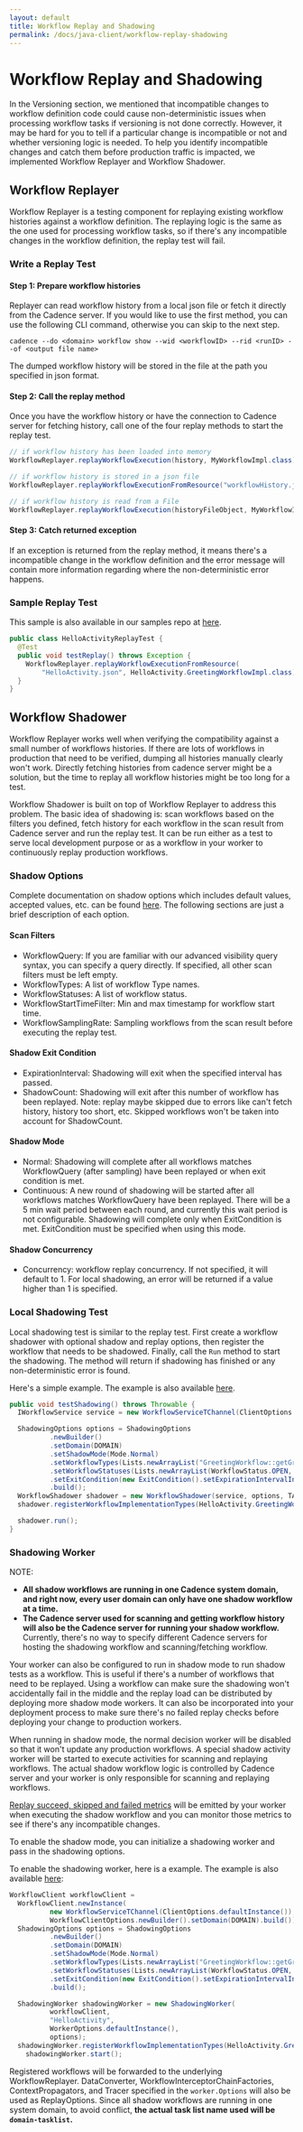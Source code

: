 ```yaml
---
layout: default
title: Workflow Replay and Shadowing
permalink: /docs/java-client/workflow-replay-shadowing
---
```


# Workflow Replay and Shadowing

In the Versioning section, we mentioned that incompatible changes to workflow definition code could cause non-deterministic issues when processing workflow tasks if versioning is not done correctly. However, it may be hard for you to tell if a particular change is incompatible or not and whether versioning logic is needed. To help you identify incompatible changes and catch them before production traffic is impacted, we implemented Workflow Replayer and Workflow Shadower.

## Workflow Replayer

Workflow Replayer is a testing component for replaying existing workflow histories against a workflow definition. The replaying logic is the same as the one used for processing workflow tasks, so if there's any incompatible changes in the workflow definition, the replay test will fail. 

### Write a Replay Test

#### Step 1: Prepare workflow histories

Replayer can read workflow history from a local json file or fetch it directly from the Cadence server. If you would like to use the first method, you can use the following CLI command, otherwise you can skip to the next step.

```
cadence --do <domain> workflow show --wid <workflowID> --rid <runID> --of <output file name>
```

The dumped workflow history will be stored in the file at the path you specified in json format. 

#### Step 2: Call the replay method

Once you have the workflow history or have the connection to Cadence server for fetching history, call one of the four replay methods to start the replay test.

```java
// if workflow history has been loaded into memory
WorkflowReplayer.replayWorkflowExecution(history, MyWorkflowImpl.class);

// if workflow history is stored in a json file
WorkflowReplayer.replayWorkflowExecutionFromResource("workflowHistory.json", MyWorkflowImpl.class);

// if workflow history is read from a File
WorkflowReplayer.replayWorkflowExecution(historyFileObject, MyWorkflowImpl.class);
```

#### Step 3: Catch returned exception

If an exception is returned from the replay method, it means there's a incompatible change in the workflow definition and the error message will contain more information regarding where the non-deterministic error happens.

### Sample Replay Test

This sample is also available in our samples repo at [here](https://github.com/uber/cadence-java-samples/blob/master/src/test/java/com/uber/cadence/samples/hello/HelloActivityReplayTest.java).

```java
public class HelloActivityReplayTest {
  @Test
  public void testReplay() throws Exception {
    WorkflowReplayer.replayWorkflowExecutionFromResource(
        "HelloActivity.json", HelloActivity.GreetingWorkflowImpl.class);
  }
}
```

## Workflow Shadower

Workflow Replayer works well when verifying the compatibility against a small number of workflows histories. If there are lots of workflows in production that need to be verified, dumping all histories manually clearly won't work. Directly fetching histories from cadence server might be a solution, but the time to replay all workflow histories might be too long for a test.

Workflow Shadower is built on top of Workflow Replayer to address this problem. The basic idea of shadowing is: scan workflows based on the filters you defined, fetch history for each workflow in the scan result from Cadence server and run the replay test. It can be run either as a test to serve local development purpose or as a workflow in your worker to continuously replay production workflows. 

### Shadow Options

Complete documentation on shadow options which includes default values, accepted values, etc. can be found [here](https://github.com/uber/cadence-java-client/blob/master/src/main/java/com/uber/cadence/worker/ShadowingOptions.java). The following sections are just a brief description of each option.

#### Scan Filters

- WorkflowQuery: If you are familiar with our advanced visibility query syntax, you can specify a query directly. If specified, all other scan filters must be left empty.
- WorkflowTypes: A list of workflow Type names.
- WorkflowStatuses: A list of workflow status. 
- WorkflowStartTimeFilter: Min and max timestamp for workflow start time.
- WorkflowSamplingRate: Sampling workflows from the scan result before executing the replay test.

#### Shadow Exit Condition

- ExpirationInterval: Shadowing will exit when the specified interval has passed.
- ShadowCount: Shadowing will exit after this number of workflow has been replayed. Note: replay maybe skipped due to errors like can't fetch history, history too short, etc. Skipped workflows won't be taken into account for ShadowCount.

#### Shadow Mode

- Normal: Shadowing will complete after all workflows matches WorkflowQuery (after sampling) have been replayed or when exit condition is met.
- Continuous: A new round of shadowing will be started after all workflows matches WorkflowQuery have been replayed. There will be a 5 min wait period between each round, and currently this wait period is not configurable. Shadowing will complete only when ExitCondition is met. ExitCondition must be specified when using this mode.

#### Shadow Concurrency

- Concurrency: workflow replay concurrency. If not specified, it will default to 1. For local shadowing, an error will be returned if a value higher than 1 is specified.

### Local Shadowing Test

Local shadowing test is similar to the replay test. First create a workflow shadower with optional shadow and replay options, then register the workflow that needs to be shadowed. Finally, call the `Run` method to start the shadowing. The method will return if shadowing has finished or any non-deterministic error is found. 

Here's a simple example. The example is also available [here](https://github.com/uber/cadence-java-samples/blob/master/src/test/java/com/uber/cadence/samples/hello/HelloWorkflowShadowingTest.java).

```java
public void testShadowing() throws Throwable {
  IWorkflowService service = new WorkflowServiceTChannel(ClientOptions.defaultInstance());

  ShadowingOptions options = ShadowingOptions
          .newBuilder()
          .setDomain(DOMAIN)
          .setShadowMode(Mode.Normal)
          .setWorkflowTypes(Lists.newArrayList("GreetingWorkflow::getGreeting"))
          .setWorkflowStatuses(Lists.newArrayList(WorkflowStatus.OPEN, WorkflowStatus.CLOSED))
          .setExitCondition(new ExitCondition().setExpirationIntervalInSeconds(60))
          .build();
  WorkflowShadower shadower = new WorkflowShadower(service, options, TASK_LIST);
  shadower.registerWorkflowImplementationTypes(HelloActivity.GreetingWorkflowImpl.class);

  shadower.run();
}
```

### Shadowing Worker

NOTE: 
- **All shadow workflows are running in one Cadence system domain, and right now, every user domain can only have one shadow workflow at a time.**
- **The Cadence server used for scanning and getting workflow history will also be the Cadence server for running your shadow workflow.** Currently, there's no way to specify different Cadence servers for hosting the shadowing workflow and scanning/fetching workflow.

Your worker can also be configured to run in shadow mode to run shadow tests as a workflow. This is useful if there's a number of workflows that need to be replayed. Using a workflow can make sure the shadowing won't accidentally fail in the middle and the replay load can be distributed by deploying more shadow mode workers. It can also be incorporated into your deployment process to make sure there's no failed replay checks before deploying your change to production workers.

When running in shadow mode, the normal decision worker will be disabled so that it won't update any production workflows. A special shadow activity worker will be started to execute activities for scanning and replaying workflows. The actual shadow workflow logic is controlled by Cadence server and your worker is only responsible for scanning and replaying workflows. 

[Replay succeed, skipped and failed metrics](https://github.com/uber/cadence-java-client/blob/master/src/main/java/com/uber/cadence/internal/metrics/MetricsType.java#L169-L172) will be emitted by your worker when executing the shadow workflow and you can monitor those metrics to see if there's any incompatible changes. 

To enable the shadow mode, you can initialize a shadowing worker and pass in the shadowing options.

To enable the shadowing worker, here is a example. The example is also available [here](https://github.com/uber/cadence-java-samples/blob/master/src/main/java/com/uber/cadence/samples/shadowing/ShadowTraffic.java):

```java
WorkflowClient workflowClient =
  WorkflowClient.newInstance(
          new WorkflowServiceTChannel(ClientOptions.defaultInstance()),
          WorkflowClientOptions.newBuilder().setDomain(DOMAIN).build());
  ShadowingOptions options = ShadowingOptions
          .newBuilder()
          .setDomain(DOMAIN)
          .setShadowMode(Mode.Normal)
          .setWorkflowTypes(Lists.newArrayList("GreetingWorkflow::getGreeting"))
          .setWorkflowStatuses(Lists.newArrayList(WorkflowStatus.OPEN, WorkflowStatus.CLOSED))
          .setExitCondition(new ExitCondition().setExpirationIntervalInSeconds(60))
          .build();

  ShadowingWorker shadowingWorker = new ShadowingWorker(
          workflowClient,
          "HelloActivity",
          WorkerOptions.defaultInstance(),
          options);
  shadowingWorker.registerWorkflowImplementationTypes(HelloActivity.GreetingWorkflowImpl.class);
	shadowingWorker.start();
```

Registered workflows will be forwarded to the underlying WorkflowReplayer. DataConverter, WorkflowInterceptorChainFactories, ContextPropagators, and Tracer specified in the `worker.Options` will also be used as ReplayOptions. Since all shadow workflows are running in one system domain, to avoid conflict, **the actual task list name used will be `domain-tasklist`.**
